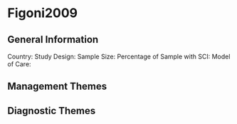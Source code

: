 # Figoni2009

## General Information
Country: 
Study Design: 
Sample Size: 
Percentage of Sample with SCI:
Model of Care: 

## Management Themes


## Diagnostic Themes
